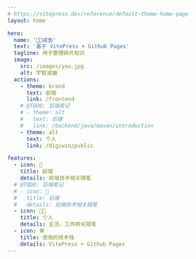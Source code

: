 ```yaml
---
# https://vitepress.dev/reference/default-theme-home-page
layout: home

hero:
  name: '🍭🐳咸鱼'
  text: '基于 VitePress + Github Pages'
  tagline: 用于整理碎片知识
  image:
    src: /images/you.jpg
    alt: 宇智波鼬
  actions:
    - theme: brand
      text: 前端
      link: /frontend
    # @TODO: 后端笔记
    # - theme: alt
    #   text: 后端
    #   link: /backend/java/maven/introduction
    - theme: alt
      text: 个人
      link: /digiwin/public

features:
  - icon: 🌿
    title: 前端
    details: 前端技术相关随笔
  # @TODO: 后端笔记
  # - icon: 🌲
  #   title: 后端
  #   details: 后端技术相关随笔
  - icon: 🧑‍💻
    title: 个人
    details: 生活、工作相关随笔
  - icon: 🛠️
    title: 使用的技术栈
    details: VitePress + Github Pages
---
```

